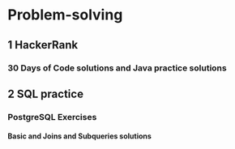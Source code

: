 # Problem-solving

## 1 HackerRank 
### 30 Days of Code solutions and Java practice solutions

## 2 SQL practice
### PostgreSQL Exercises 
#### Basic and Joins and Subqueries solutions
